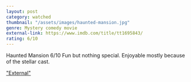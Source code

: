 ```yaml
---
layout: post
category: watched
thumbnail: "/assets/images/haunted-mansion.jpg"
genre: Mystery comedy movie
external-link: https://www.imdb.com/title/tt1695843/
rating: 6/10
---
```

Haunted Mansion
6/10
Fun but nothing special. Enjoyable mostly because of the stellar cast.

["External"](https://www.imdb.com/title/tt1695843/)